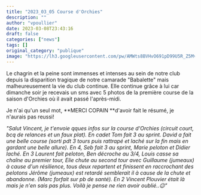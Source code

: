 ```yaml
---
title: "2023_03_05 Course d'Orchies"
description: ""
author: "vpoullier"
date: 2023-03-08T23:43:16
draft: false
categories: ["news"]
tags: []
original_category: "publique"
image: "https://lh3.googleusercontent.com/pw/AMWts8BVHvO691pD99U5R_Z5MvlZaE_YmP2yzrC-2V6JzhaPvn4Ikf4YTbbGqzVPsw9vzsB2tgfj0n5Zj_FUIhkghmg_4bdyzGVP7gpcWrvRJJO7_dKpXRBwuxLVhvONIvwyopPFR3IJSShzG0JF-e0g8N96RA=w760-h1013-no?authuser=0"
---
```


Le chagrin et la peine sont immenses et intenses au sein de notre club depuis la disparition tragique de notre camarade "Babalette" mais malheureusement la vie du club continue. Elle continue grâce à lui car dimanche soir je recevais un sms avec 5 photos de la première course de la saison d'Orchies où il avait passé l'après-midi.

Je n'ai qu'un seul mot, **MERCI COPAIN **d'avoir fait le résumé, je n'aurais pas reussi!&nbsp;

*"Salut Vincent, je t'envoie qques infos sur la course d'Orchies (circuit court, bcq de relances et un faux plat). En cadet Tom fait 3 au sprint. David a fait une belle course (sorti pdt 3 tours puis rattrapé et laché sur la fin mais en gardant une belle allure).*
*En 4, Seb fait 3 au sprint, Marie peloton et Didier laché.*
*En 3 Laurent fait peloton, Ben décroche au 3/4, Louis casse sa chaîne au premier tour, Elie chute au second tour avec Guillaume (jumeaux) à cause d'un résilience, tous deux repartent et finissent en raccrochant des pelotons Jérôme (jumeaux) est retardé semblerait il à cause de la chute et abandonne. (Marc forfait sur pb de santé).*
*En 2 Vincent Plouvier était là mais je n'en sais pas plus.*
*Voilà je pense ne rien avoir oublié..😉"*

&nbsp;